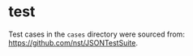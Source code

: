 # test

Test cases in the `cases` directory were sourced from:
<https://github.com/nst/JSONTestSuite>.
